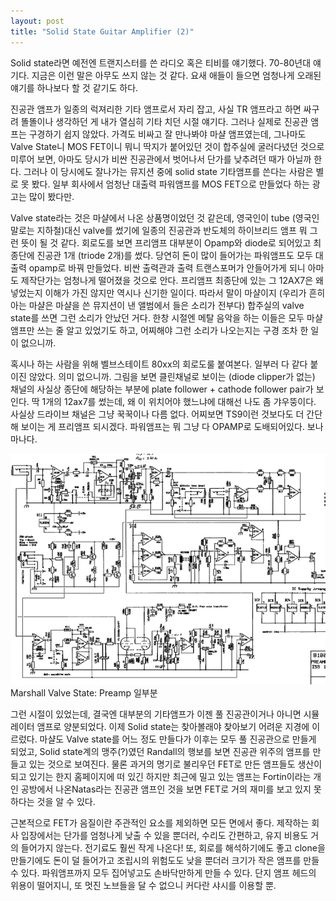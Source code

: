 ```yaml
---
layout: post
title: "Solid State Guitar Amplifier (2)"
---
```



Solid state라면 예전엔 트랜지스터를 쓴 라디오 혹은 티비를 얘기했다. 70-80년대 얘기다. 지금은 이런 말은 아무도 쓰지 않는 것 같다. 요새 애들이 들으면 엄청나게 오래된 얘기를 하나보다 할 것 같기도 하다. 




진공관 앰프가 일종의 럭져리한 기타 앰프로서 자리 잡고, 사실 TR 앰프라고 하면 싸구려 똘똘이나 생각하던 게 내가 열심히 기타 치던 시절 얘기다. 그러나 실제로 진공관 앰프는 구경하기 쉽지 않았다. 가격도 비싸고 잘 만나봐야 마샬 앰프였는데, 그나마도 Valve State니 MOS FET이니 뭐니 딱지가 붙어있던 것이 합주실에 굴러다녔던 것으로 미루어 보면, 아마도 당시가 비싼 진공관에서 벗어나서 단가를 낮추려던 때가 아닐까 한다. 그러나 이 당시에도 잘나가는 뮤지션 중에 solid state 기타앰프를 쓴다는 사람은 별로 못 봤다. 일부 회사에서 엄청난 대출력 파워앰프를 MOS FET으로 만들었다 하는 광고는 많이 봤다만.




Valve state라는 것은 마샬에서 나온 상품명이었던 것 같은데, 영국인이 tube (영국인 말로는 지하철)대신 valve를 썼기에 일종의 진공관과 반도체의 하이브리드 앰프 뭐 그런 뜻이 될 것 같다. 회로도를 보면 프리앰프 대부분이 Opamp와 diode로 되어있고 최종단에 진공관 1개 (triode 2개)를 썼다. 당연히 돈이 많이 들어가는 파워앰프도 모두 대출력 opamp로 바꿔 만들었다. 비싼 출력관과 출력 트랜스포머가 안들어가게 되니 아마도 제작단가는 엄청나게 떨어졌을 것으로 안다. 프리앰프 최종단에 있는 그 12AX7은 왜 넣었는지 이해가 가진 않지만 역시나 신기한 일이다. 따라서 말이 마샬이지 (우리가 흔히 아는 마샬은 마샬을 쓴 뮤지션이 낸 앨범에서 들은 소리가 전부다) 합주실의 valve state를 쓰면 그런 소리가 안났던 거다. 한창 시절엔 메탈 음악을 하는 이들은 모두 마샬 앰프만 쓰는 줄 알고 있었기도 하고, 어찌해야 그런 소리가 나오는지는 구경 조차 한 일이 없으니까.






혹시나 하는 사람을 위해 벨브스테이트 80xx의 회로도룰 붙여본다. 일부러 다 같다 붙이진 않았다. 의미 없으니까. 그림을 보면 클린채널로 보이는 (diode clipper가 없는) 채널의 사실상 종단에 해당하는 부분에 plate follower + cathode follower pair가 보인다. 딱 1개의 12ax7를 썼는데, 왜 이 위치어야 했느냐에 대해선 나도 좀 갸우뚱이다. 사실상 드라이브 채널은 그냥 꾹꾹이나 다름 없다. 어찌보면 TS9이런 것보다도 더 간단해 보이는 게 프리앰프 되시겠다. 파워앰프는 뭐 그냥 다 OPAMP로 도배되어있다. 보나마나다.



![image](/assets/images/a4663df63045ea68f3daae173d863c8d.png)Marshall Valve State: Preamp 일부분










그런 시절이 있었는데, 결국엔 대부분의 기타앰프가 이젠 풀 진공관이거나 아니면 시뮬레이터 앰프로 양분되었다. 이제 Solid state는 찾아볼래야 찾아보기 어려운 지경에 이르렀다. 마샬도 Valve state를 어느 정도 만들다가 이후는 모두 풀 진공관으로 만들게 되었고, Solid state계의 맹주(?)였던 Randall의 행보를 보면 진공관 위주의 앰프를 만들고 있는 것으로 보여진다. 물론 과거의 명기로 불리우던 FET로 만든 앰프들도 생산이 되고 있기는 한지 홈페이지에 떠 있긴 하지만 최근에 밀고 있는 앰프는 Fortin이라는 개인 공방에서 나온Natas라는 진공관 앰프인 것을 보면 FET로 거의 재미를 보고 있지 못하다는 것을 알 수 있다.




근본적으로 FET가 음질이란 주관적인 요소를 제외하면 모든 면에서 좋다. 제작하는 회사 입장에서는 단가를 엄청나게 낮출 수 있을 뿐더러, 수리도 간편하고, 유지 비용도 거의 들어가지 않는다. 전기료도 훨씬 작게 나온다! 또, 회로를 해석하기에도 좋고 clone을 만들기에도 돈이 덜 들어가고 조립시의 위험도도 낮을 뿐더러 크기가 작은 앰프를 만들 수 있다. 파워앰프까지 모두 집어넣고도 손바닥만하게 만들 수 있다. 단지 앰프 헤드의 위용이 떨어지니, 또 멋진 노브들을 달 수 없으니 커다란 샤시를 이용할 뿐. 



